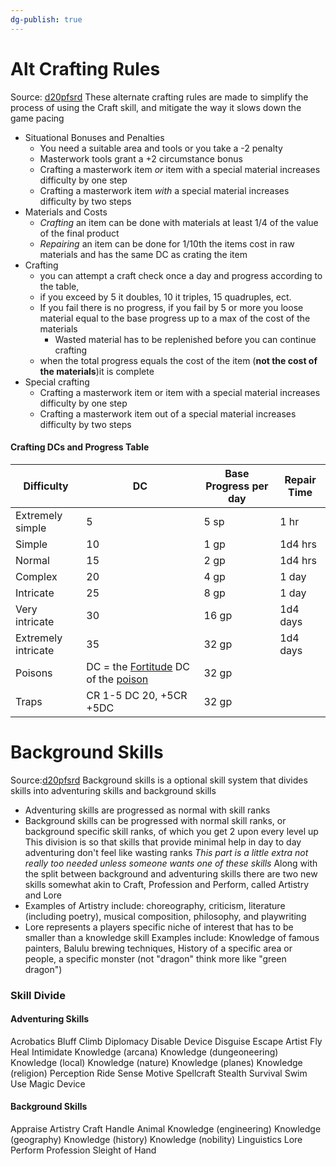 ```yaml
---
dg-publish: true
---
```

# Alt Crafting Rules
Source: [d20pfsrd](https://www.d20pfsrd.com/skills/alternate-crafting-rules)
These alternate crafting rules are made to simplify the process of using the Craft skill, and mitigate the way it slows down the game pacing
- Situational Bonuses and Penalties
	- You need a suitable area and tools or you take a -2 penalty
	- Masterwork tools grant a +2 circumstance bonus
	- Crafting a masterwork item *or* item with a special material increases difficulty by one step
	- Crafting a masterwork item *with* a special material increases difficulty by two steps
- Materials and Costs
	- *Crafting* an item can be done with materials at least 1/4 of the value of the final product
	- *Repairing* an item can be done for 1/10th the items cost in raw materials and has the same DC as crating the item
- Crafting
	- you can attempt a craft check once a day and progress according to the table, 
	- if you exceed by 5 it doubles, 10 it triples, 15 quadruples, ect. 
	- If you fail there is no progress, if you fail by 5 or more you loose material equal to the base progress up to a max of the cost of the materials
		- Wasted material has to be replenished before you can continue crafting
	- when the total progress equals the cost of the item (**not the cost of the materials**)it is complete
- Special crafting
	- Crafting a masterwork item or item with a special material increases difficulty by one step
	- Crafting a masterwork item out of a special material increases difficulty by two steps

#### Crafting DCs and Progress Table

| Difficulty          | DC                                                                                                                                                              | Base Progress per day | Repair Time |
| ------------------- | --------------------------------------------------------------------------------------------------------------------------------------------------------------- | --------------------- | ----------- |
| Extremely simple    | 5                                                                                                                                                               | 5 sp                  | 1 hr        |
| Simple              | 10                                                                                                                                                              | 1 gp                  | 1d4 hrs     |
| Normal              | 15                                                                                                                                                              | 2 gp                  | 1d4 hrs     |
| Complex             | 20                                                                                                                                                              | 4 gp                  | 1 day       |
| Intricate           | 25                                                                                                                                                              | 8 gp                  | 1 day       |
| Very intricate      | 30                                                                                                                                                              | 16 gp                 | 1d4 days    |
| Extremely intricate | 35                                                                                                                                                              | 32 gp                 | 1d4 days    |
| Poisons             | DC = the [Fortitude](https://www.d20pfsrd.com/gamemastering/combat#TOC-Fortitude) DC of the [poison](https://www.d20pfsrd.com/gamemastering/afflictions/poison) | 32 gp                 |             |
| Traps               | CR 1-5 DC 20,  +5CR  +5DC                                                                                                                                       | 32 gp                 |             |

# Background Skills
Source:[d20pfsrd](https://www.d20pfsrd.com/skills/background-skills)
Background skills is a optional skill system that divides skills into adventuring skills and background skills
- Adventuring skills are progressed as normal with skill ranks
- Background skills can be progressed with normal skill ranks, or background specific skill ranks, of which you get 2 upon every level up
This division is so that skills that provide minimal help in day to day adventuring don't feel like wasting ranks
*This part is a little extra not really too needed unless someone wants one of these skills*
Along with the split between background and adventuring skills there are two new skills somewhat akin to Craft, Profession and Perform, called Artistry and Lore
- Examples of Artistry include: choreography, criticism, literature (including poetry), musical composition, philosophy, and playwriting
- Lore represents a players specific niche of interest that has to be smaller than a knowledge skill Examples include: Knowledge of famous painters, Balulu brewing techniques, History of a specific area or people, a specific monster (not "dragon" think more like "green dragon")
### Skill Divide
#### Adventuring Skills
Acrobatics
Bluff
Climb
Diplomacy
Disable Device
Disguise
Escape Artist
Fly
Heal
Intimidate
Knowledge (arcana)
Knowledge (dungeoneering)
Knowledge (local)
Knowledge (nature)
Knowledge (planes)
Knowledge (religion)
Perception
Ride
Sense Motive
Spellcraft
Stealth
Survival
Swim
Use Magic Device
#### Background Skills
Appraise
Artistry
Craft
Handle Animal
Knowledge (engineering)
Knowledge (geography)
Knowledge (history)
Knowledge (nobility)
Linguistics
Lore
Perform
Profession
Sleight of Hand
